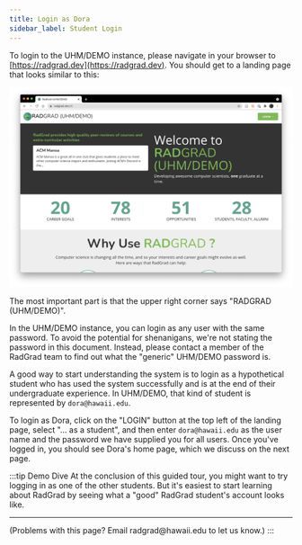 ```yaml
---
title: Login as Dora
sidebar_label: Student Login
---
```


To login to the UHM/DEMO instance, please navigate in your browser to [https://radgrad.dev](https://radgrad.dev). You should get to a landing page that looks similar to this:

![](/img/user-guide/demo/landing.png)

The most important part is that the upper right corner says "RADGRAD (UHM/DEMO)".

In the UHM/DEMO instance, you can login as any user with the same password.  To avoid the potential for shenanigans, we're not stating the password in this document. Instead, please contact a member of the RadGrad team to find out what the "generic" UHM/DEMO password is.

A good way to start understanding the system is to login as a hypothetical student who has used the system successfully and is at the end of their undergraduate experience.  In UHM/DEMO, that kind of student is represented by `dora@hawaii.edu`.

To login as Dora, click on the "LOGIN" button at the top left of the landing page, select "... as a student", and then enter `dora@hawaii.edu` as the user name and the password we have supplied you for all users. Once you've logged in, you should see Dora's home page, which we discuss on the next page.

:::tip Demo Dive
At the conclusion of this guided tour, you might want to try logging in as one of the other students. But it's easiest to start learning about RadGrad by seeing what a "good" RadGrad student's account looks like.

<hr/>
(Problems with this page? Email radgrad@hawaii.edu to let us know.)
:::



